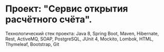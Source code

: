 # Проект: "Сервис открытия расчётного счёта".

Технологический стек проекта:
Java 8, Spring Boot, Maven, Hibernate, Rest, ActiveMQ, SOAP, PostgreSQL, JUnit 4, Mockito, Lombok, HTML, Thymeleaf, Bootstrap, Git

